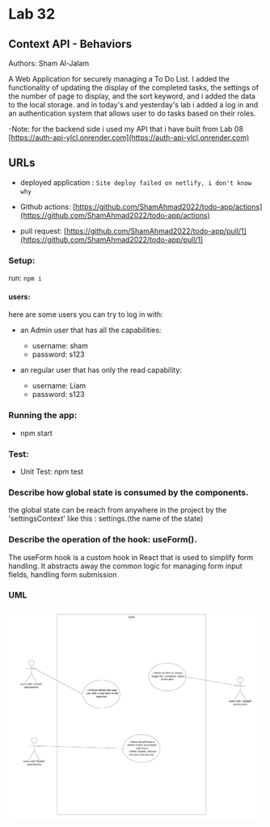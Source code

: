 # Lab 32
## Context API - Behaviors
Authors: Sham Al-Jalam

A Web Application for securely managing a To Do List.
I added the functionality of updating the display of the completed tasks, the settings of the number of page to display, and the sort keyword, and i added the data to the local storage. and in today's and yesterday's lab  i added a log in and an authentication system that allows user to do tasks based on their roles.

-Note: for the backend side i used my API that i have built from Lab 08 [https://auth-api-ylcl.onrender.com](https://auth-api-ylcl.onrender.com)
## URLs

* deployed application : `Site deploy failed on netlify, i don't know why`

* Github actions: [https://github.com/ShamAhmad2022/todo-app/actions](https://github.com/ShamAhmad2022/todo-app/actions)

*  pull request: [https://github.com/ShamAhmad2022/todo-app/pull/1](https://github.com/ShamAhmad2022/todo-app/pull/1)

### Setup:
run: `npm i`

#### users:
here are some users you can try to log in with:

- an Admin user that has all the capabilities:

    - username: sham
    - password: s123

- an regular user that has only the read capability:

    - username: Liam
    - password: s123
    
### Running the app:
* npm start


### Test:
* Unit Test: npm test


### Describe how global state is consumed by the components.
the global state can be reach from anywhere in the project by the 'settingsContext' like this :
settings.(the name of the state)

### Describe the operation of the hook: useForm().
The useForm hook is a custom hook in React that is used to simplify form handling. It abstracts away the common logic for managing form input fields, handling form submission

### UML
![WML](./images/todo.png)
